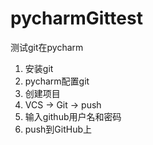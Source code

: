 # pycharmGittest
测试git在pycharm

1. 安装git
2. pycharm配置git
3. 创建项目
4. VCS -> Git -> push
5. 输入github用户名和密码
6. push到GitHub上